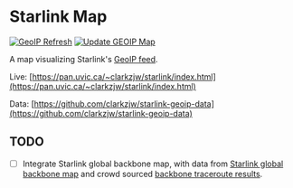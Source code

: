 # Starlink Map

[![GeoIP Refresh](https://github.com/clarkzjw/starlink-geoip/actions/workflows/geoip_feed_refresh.yaml/badge.svg)](https://github.com/clarkzjw/starlink-geoip/actions/workflows/geoip_feed_refresh.yaml) [![Update GEOIP Map](https://github.com/clarkzjw/starlink-geoip/actions/workflows/update_map.yaml/badge.svg)](https://github.com/clarkzjw/starlink-geoip/actions/workflows/update_map.yaml)

A map visualizing Starlink's [GeoIP feed](https://geoip.starlinkisp.net/feed.csv).

Live: [https://pan.uvic.ca/~clarkzjw/starlink/index.html](https://pan.uvic.ca/~clarkzjw/starlink/index.html)

Data: [https://github.com/clarkzjw/starlink-geoip-data](https://github.com/clarkzjw/starlink-geoip-data)

## TODO

- [ ] Integrate Starlink global backbone map, with data from [Starlink global backbone map](https://www.google.com/maps/d/u/0/viewer?mid=1805q6rlePY4WZd8QMOaNe2BqAgFkYBY&ll=35.87196263258572%2C29.776148226663764&z=3) and crowd sourced [backbone traceroute results](https://github.com/clarkzjw/starlink-lens/tree/master/backbone-map).
